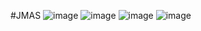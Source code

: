 #JMAS
![image](https://github.com/vivizsi/UIII-Act-5-CRUD-MAESTRO-DETALLE-Y-mvc/assets/144732898/206eba2d-f730-4300-a580-d6f5d675a694)
![image](https://github.com/vivizsi/UIII-Act-5-CRUD-MAESTRO-DETALLE-Y-mvc/assets/144732898/ae264be0-571d-4005-9706-9ea007313a07)
![image](https://github.com/vivizsi/UIII-Act-5-CRUD-MAESTRO-DETALLE-Y-mvc/assets/144732898/33933e4f-0374-4186-a950-d2b291dac968)
![image](https://github.com/vivizsi/UIII-Act-5-CRUD-MAESTRO-DETALLE-Y-mvc/assets/144732898/08ac0aac-7977-4af1-85f4-50114528d1d2)





